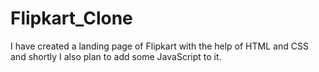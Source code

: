 # Flipkart_Clone
I have created a landing page of Flipkart with the help of HTML and CSS and shortly I also plan to add some JavaScript to it.
